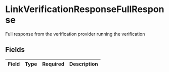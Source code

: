 # LinkVerificationResponseFullResponse

Full response from the verification provider running the verification


## Fields

| Field       | Type        | Required    | Description |
| ----------- | ----------- | ----------- | ----------- |